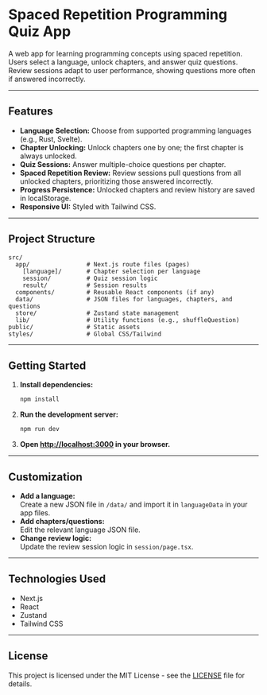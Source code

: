 # Spaced Repetition Programming Quiz App

A web app for learning programming concepts using spaced repetition.  
Users select a language, unlock chapters, and answer quiz questions.  
Review sessions adapt to user performance, showing questions more often if answered incorrectly.

---

## Features

- **Language Selection:** Choose from supported programming languages (e.g., Rust, Svelte).
- **Chapter Unlocking:** Unlock chapters one by one; the first chapter is always unlocked.
- **Quiz Sessions:** Answer multiple-choice questions per chapter.
- **Spaced Repetition Review:** Review sessions pull questions from all unlocked chapters, prioritizing those answered incorrectly.
- **Progress Persistence:** Unlocked chapters and review history are saved in localStorage.
- **Responsive UI:** Styled with Tailwind CSS.

---

## Project Structure

```
src/
  app/                # Next.js route files (pages)
    [language]/       # Chapter selection per language
    session/          # Quiz session logic
    result/           # Session results
  components/         # Reusable React components (if any)
  data/               # JSON files for languages, chapters, and questions
  store/              # Zustand state management
  lib/                # Utility functions (e.g., shuffleQuestion)
public/               # Static assets
styles/               # Global CSS/Tailwind
```

---

## Getting Started

1. **Install dependencies:**
   ```sh
   npm install
   ```

2. **Run the development server:**
   ```sh
   npm run dev
   ```

3. **Open [http://localhost:3000](http://localhost:3000) in your browser.**

---

## Customization

- **Add a language:**  
  Create a new JSON file in `/data/` and import it in `languageData` in your app files.
- **Add chapters/questions:**  
  Edit the relevant language JSON file.
- **Change review logic:**  
  Update the review session logic in `session/page.tsx`.

---

## Technologies Used

- Next.js
- React
- Zustand
- Tailwind CSS

---

## License

This project is licensed under the MIT License - see the [LICENSE](./LICENSE.md) file for details.

